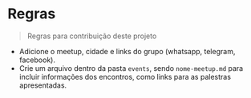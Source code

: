 # Regras

> Regras para contribuição deste projeto



- Adicione o meetup, cidade e links do grupo (whatsapp, telegram, facebook).
- Crie um arquivo dentro da pasta `events`, sendo `nome-meetup.md` para incluir informações dos encontros, como links para as palestras apresentadas.

